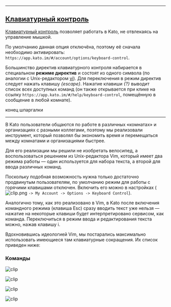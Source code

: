 ********************************************************************************
## <a href="#keyboard-control" name="keyboard-control">Клавиатурный контроль</a>

[Клавиатурный контроль](/articles/ru/power-users/keyboard-control) позволяет работать в Kato, не отвлекаясь на управление мышкой.

По умолчанию данная опция отключёна, поэтому её сначала необходимо активировать: `https://app.kato.im/#/account/options/keyboard-control`.

Большинство директив клавиатурного контроля набирается в специальном **режиме директив** и состоят из одного символа (по аналогии с Unix-редактором [vi](http://en.wikipedia.org/wiki/Vi)). Для переключения в режим директив следует нажать клавишу _{escape}_. Нажатие клавиши _{?}_ выводит список всех доступных команд (он также открывается при клике на ссылку `https://app.kato.im/#/help/keyboard-control`, помещённую в сообщение в любой комнате).

конец шпаргалки
***

В Kato пользователи общаются по работе в различных «комнатах» и организациях с разными коллегами, поэтому мы реализовали инструмент, который позволял бы экономить время и перемещаться между комнатами и организациями быстрее.

Для его реализации мы решили не изобретать велосипед, а воспользоваться решением из Unix-редактора Vim, который имеет два режима работы — один используется для набора текста, а второй для ввода различных команд.

Поскольку подобная возможность нужна только достаточно продвинутым пользователям, по умолчанию режим для работы с горячими клавишами отключен. Включить его можно в настройках (![clip.png](https://s3.amazonaws.com/kato-share/2b9ca8dddd30d4b02b589b711204c953fb9a9aba105f87dbd326401b8ff6c7b6/clip.png) `-> My Account -> Options -> Keyboard Control`).

Аналогично тому, как это реализовано в Vim, в Kato после включения командного режима (клавиша Esc) сразу вводить текст уже нельзя — нажатие на некоторые клавиши будет интерпретировано сервисом, как команда. Переключиться в режим ввода и редактирования текста можно, нажав клавишу i.

Вдохновившись идеологией Vim, мы постарались максимально использовать имеющиеся там клавиатурные сокращения. Их список приведен ниже:

### Команды

![clip](https://in.kato.im/8a41e7dd93568a57d422307af7f6d014695bb38c6d9ed9cc783e79f4e00ebff0/clip.png)

![clip](https://in.kato.im/3cea4b5861acbb996d6c96182c99bb477378e6d914e128ad1cb8af2f36e27b7/clip.png)

![clip](https://in.kato.im/cac51a47a26d24b5fed6ed10165f50441a0db19e802ae7153d2dfbceccc9a9d8/clip.png)

![clip](https://in.kato.im/11483153880220031b93ed0e5d9f2ccc99efa565b6a9bfb23ff41d4e1a625121/clip.png)

